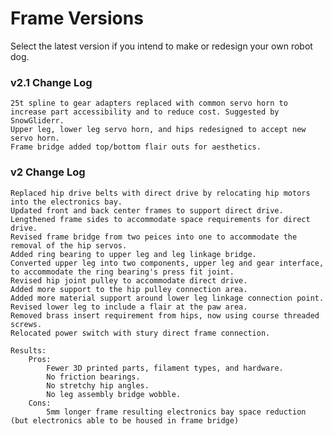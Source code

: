 # Frame Versions

Select the latest version if you intend to make or redesign your own robot dog.

### v2.1 Change Log

	25t spline to gear adapters replaced with common servo horn to increase part accessibility and to reduce cost. Suggested by SnowGliderr.
	Upper leg, lower leg servo horn, and hips redesigned to accept new servo horn.
	Frame bridge added top/bottom flair outs for aesthetics.
	
### v2 Change Log

	Replaced hip drive belts with direct drive by relocating hip motors into the electronics bay.
	Updated front and back center frames to support direct drive.
	Lengthened frame sides to accommodate space requirements for direct drive.
	Revised frame bridge from two peices into one to accommodate the removal of the hip servos. 
	Added ring bearing to upper leg and leg linkage bridge.
	Converted upper leg into two components, upper leg and gear interface, to accommodate the ring bearing's press fit joint.
	Revised hip joint pulley to accommodate direct drive.
	Added more support to the hip pulley connection area.
	Added more material support around lower leg linkage connection point.
	Revised lower leg to include a flair at the paw area.
	Removed brass insert requirement from hips, now using course threaded screws.
	Relocated power switch with stury direct frame connection.

	Results: 
		Pros:
			Fewer 3D printed parts, filament types, and hardware.
			No friction bearings.
			No stretchy hip angles.
			No leg assembly bridge wobble.
		Cons:			
			5mm longer frame resulting electronics bay space reduction (but electronics able to be housed in frame bridge)

  
